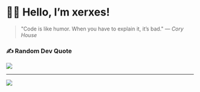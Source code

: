 # 👨‍💻 Hello, I’m xerxes!

> "Code is like humor. When you have to explain it, it’s bad." — *Cory House*

### ✍️ Random Dev Quote
![](https://quotes-github-readme.vercel.app/api?type=vetical&theme=radical)

---
[![](https://visitcount.itsvg.in/api?id=xerxes-on&icon=2&color=1)](https://visitcount.itsvg.in)

